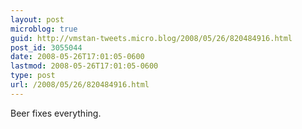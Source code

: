 ```yaml
---
layout: post
microblog: true
guid: http://vmstan-tweets.micro.blog/2008/05/26/820484916.html
post_id: 3055044
date: 2008-05-26T17:01:05-0600
lastmod: 2008-05-26T17:01:05-0600
type: post
url: /2008/05/26/820484916.html
---
```

Beer fixes everything.
